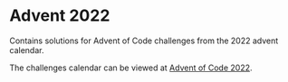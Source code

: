 # Advent 2022

Contains solutions for Advent of Code challenges from the 2022 advent calendar.

The challenges calendar can be viewed at [Advent of Code 2022](https://adventofcode.com/2022).